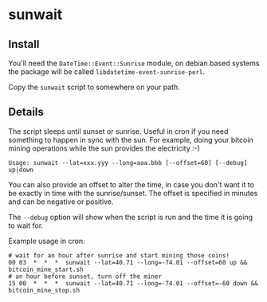 # sunwait

## Install

You'll need the `DateTime::Event::Sunrise` module, on debian based systems the package will be called
`libdatetime-event-sunrise-perl`.

Copy the `sunwait` script to somewhere on your path.

## Details

The script sleeps until sunset or sunrise. Useful in cron if you need something to happen in sync with
the sun. For example, doing your bitcoin mining operations while the sun provides the electricity :-)

    Usage: sunwait --lat=xxx.yyy --long=aaa.bbb [--offset=60] [--debug] up|down

You can also provide an offset to alter the time, in case you don't want it to be exactly in time with the 
sunrise/sunset. The offset is specified in minutes and can be negative or positive.

The `--debug` option will show when the script is run and the time it is going to wait for.

Example usage in cron:

    # wait for an hour after sunrise and start mining those coins!
    00 03  *  *  *  sunwait --lat=40.71 --long=-74.01 --offset=60 up && bitcoin_mine_start.sh
    # an hour before sunset, turn off the miner
    15 00  *  *  *  sunwait --lat=40.71 --long=-74.01 --offset=-60 down && bitcoin_mine_stop.sh
    
    
